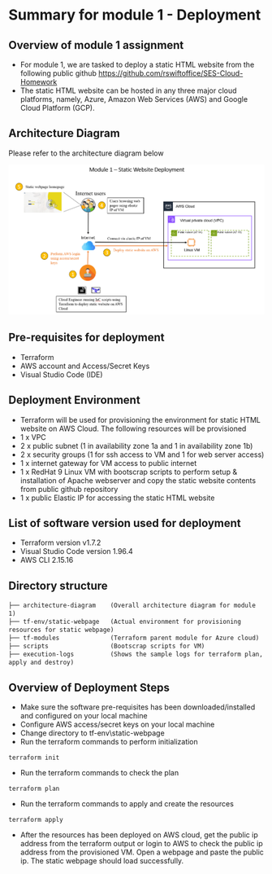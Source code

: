 # Summary for module 1 - Deployment

## Overview of module 1 assignment
- For module 1, we are tasked to deploy a static HTML website from the following public github
https://github.com/rswiftoffice/SES-Cloud-Homework
- The static HTML website can be hosted in any three major cloud platforms, namely, Azure, Amazon
Web Services (AWS) and Google Cloud Platform (GCP).

## Architecture Diagram
Please refer to the architecture diagram below

![Module 1 - Architecture Diagram](architecture-diagram/module1-diagram.png)


## Pre-requisites for deployment
- Terraform
- AWS account and Access/Secret Keys
- Visual Studio Code (IDE)

## Deployment Environment
- Terraform will be used for provisioning the environment for static HTML website on AWS Cloud. The following resources will be provisioned
- 1 x VPC
- 2 x public subnet (1 in availability zone 1a and 1 in availability zone 1b)
- 2 x security groups (1 for ssh access to VM and 1 for web server access)
- 1 x internet gateway for VM access to public internet
- 1 x RedHat 9 Linux VM with bootscrap scripts to perform setup & installation of Apache webserver and copy the static website contents from public github repository
- 1 x public Elastic IP for accessing the static HTML website

## List of software version used for deployment
- Terraform version v1.7.2
- Visual Studio Code version 1.96.4
- AWS CLI 2.15.16

## Directory structure 

```
├── architecture-diagram    (Overall architecture diagram for module 1)
├── tf-env/static-webpage   (Actual environment for provisioning resources for static webpage)
├── tf-modules              (Terraform parent module for Azure cloud)
├── scripts                 (Bootscrap scripts for VM)
├── execution-logs          (Shows the sample logs for terraform plan, apply and destroy)
```


## Overview of Deployment Steps
- Make sure the software pre-requisites has been downloaded/installed and configured on your local machine
- Configure AWS access/secret keys on your local machine
- Change directory to tf-env\static-webpage
- Run the terraform commands to perform initialization
```
terraform init
```
- Run the terraform commands to check the plan
```
terraform plan
```
- Run the terraform commands to apply and create the resources
```
terraform apply
```
- After the resources has been deployed on AWS cloud, get the public ip address from the terraform output or login to AWS to check the public ip address from the provisioned VM. Open a webpage and paste the public ip. The static webpage should load successfully.